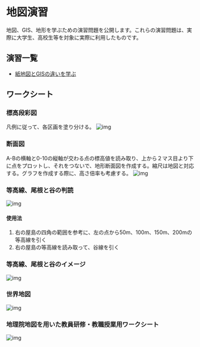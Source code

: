 # 地図演習
地図、GIS、地形を学ぶための演習問題を公開します。これらの演習問題は、実際に大学生、高校生等を対象に実際に利用したものです。

## 演習一覧

- [紙地図とGISの違いを学ぶ](./t-1.md)

## ワークシート

### 標高段彩図
凡例に従って、各区画を塗り分ける。
![img](./sheet/t1_p1.png)

### 断面図
A-Bの横軸と0-10の縦軸が交わる点の標高値を読み取り、上から２マス目より下に点をプロットし、それをつないで、地形断面図を作成する。縮尺は地図と対応する。グラフを作成する際に、高さ倍率も考慮する。
![img](./sheet/t2_p2.png)

### 等高線、尾根と谷の判読
![img](./sheet/yashima.png)

#### 使用法
1. 右の屋島の四角の範囲を参考に、左の点から50m、100m、150m、200mの等高線を引く
2. 右の屋島の等高線を読み取って、谷線を引く

### 等高線、尾根と谷のイメージ
![img](./sheet/yashima2.jpg)

### 世界地図
![img](./sheet/world-map.png)

### 地理院地図を用いた教員研修・教職授業用ワークシート
![img](./sheet/gsi-map-ws.jpg)

